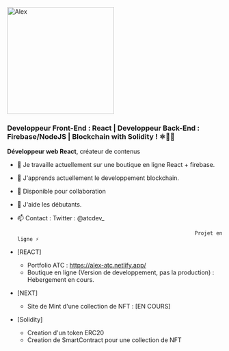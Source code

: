 <a href="https://app.daily.dev/UndersunIO">
   <img src="https://api.daily.dev/devcards/94681062fc3b4fadb2cf2fc943bfd587.png?r=9b7" width="250" alt="Alex "Undersun"/>
</a>

### Developpeur Front-End : React |  Developpeur Back-End : Firebase/NodeJS | Blockchain with Solidity   ! ⚛👨‍🎓


**Développeur web React**, créateur de contenus

- 🔭 Je travaille actuellement sur une boutique en ligne React + firebase. 
- 🌱 J'apprends actuellement le developpement blockchain.
- 👯 Disponible pour collaboration 
- 🤔 J'aide les débutants.
- 📫 Contact : Twitter : @atcdev_

                                                                Projet en ligne ⚡ 
- [REACT]
   - Portfolio ATC  : https://alex-atc.netlify.app/
   - Boutique en ligne (Version de developpement, pas la production) : Hebergement en cours.
- [NEXT]
   - Site de Mint d'une collection de NFT : [EN COURS]
- [Solidity]
   - Creation d'un token ERC20
   - Creation de SmartContract pour une collection de NFT 
                                                                                                                        
             
                                                                                                                        
                                                                                                                                  
                                                                                                                        
                                                                                                                        
                                                                                                                        
                                                                                                                        
                                                                                                                        
                                                                              


  
